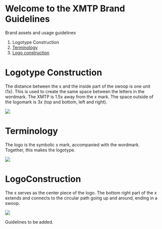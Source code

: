 # Welcome to the XMTP Brand Guidelines
Brand assets and usage guidelines

1. Logotype Construction
2. [Terminology](#Terminology)
3. [Logo construction](#Logo-Construction)

# Logotype Construction
The distance between the x and the inside part of the swoop is one unit (1x). This is used to create the same space between the letters in the wordmark. The XMTP is 1.5x away from the x mark. The space outside of the logomark is 3x (top and bottom, left and right).

<img src="https://github.com/xmtp-org/brand/blob/updates/guideassets/construction@2x.jpg?raw=true">

# Terminology
The logo is the symbolic x mark, accompanied with the wordmark. Together, this makes the logotype.

<img src="https://github.com/xmtp-org/brand/blob/updates/guideassets/terminology@2x.jpg?raw=true">

# LogoConstruction
The x serves as the center piece of the logo. The bottom right part of the x extends and connects to the circular path going up and around, ending in a swoop.

<img src="https://github.com/xmtp-org/brand/blob/updates/guideassets/logomark@2x.jpg?raw=true">

Guidelines to be added.